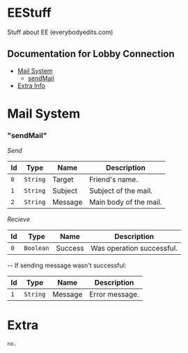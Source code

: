 # EEStuff
Stuff about EE (everybodyedits.com)

## Documentation for Lobby Connection
 - [Mail System](#mail)
   - [sendMail](#mail-send)
 - [Extra Info](#extra)

# <a id="mail">Mail System</a>
### <a id="mail-send">"sendMail"</a>
*Send*

| Id   | Type        | Name               | Description
| ---  | ---         | ----               | -----------
| `0`  | `String`    | Target             | Friend's name.
| `1`  | `String`    | Subject            | Subject of the mail.
| `2`  | `String`    | Message            | Main body of the mail.

*Recieve*

| Id   | Type        | Name               | Description
| ---  | ---         | ----               | -----------
| `0`  | `Boolean`   | Success            | Was operation successful.

-- If sending message wasn't successful:

| Id   | Type        | Name               | Description
| ---  | ---         | ----               | -----------
| `1`  | `String`    | Message            | Error message.

# <a id="extra">Extra</a>
```
no.
```
